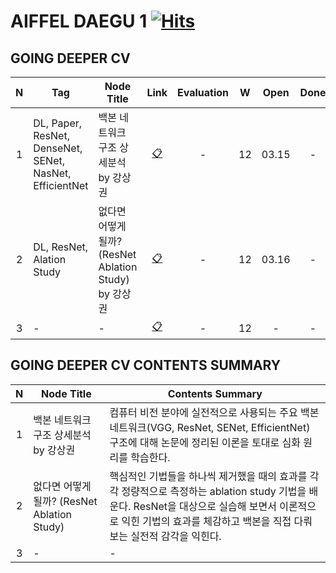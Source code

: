 # AIFFEL DAEGU 1 [![Hits](https://hits.seeyoufarm.com/api/count/incr/badge.svg?url=https%3A%2F%2Fgithub.com%2FHRPzz%2FAIFFEL%2Ftree%2Fmain%2FGOING_DEEPER_CV&count_bg=%2379C83D&title_bg=%23555555&icon=&icon_color=%23E7E7E7&title=hits&edge_flat=false)](https://hits.seeyoufarm.com)

## GOING DEEPER CV

|N|Tag|Node Title|Link|Evaluation|W|Open|Done|
|:---:|---|---|:---:|:---:|:---:|:---:|:---:|
|1|DL, Paper, ResNet, DenseNet, SENet, NasNet, EfficientNet|백본 네트워크 구조 상세분석 by 강상권|[📋](Node_01/README.md)|-|12|03.15|-|
|2|DL, ResNet, Alation Study|없다면 어떻게 될까? (ResNet Ablation Study) by 강상권|[📋](Node_02/README.md)|-|12|03.16|-|
|3|-|-|[📋]()|-|12|-|-|

## GOING DEEPER CV CONTENTS SUMMARY

|N|Node Title|Contents Summary|
|:---:|---|---|
|1|백본 네트워크 구조 상세분석 by 강상권|컴퓨터 비전 분야에 실전적으로 사용되는 주요 백본 네트워크(VGG, ResNet, SENet, EfficientNet) 구조에 대해 논문에 정리된 이론을 토대로 심화 원리를 학습한다.|
|2|없다면 어떻게 될까? (ResNet Ablation Study)|핵심적인 기법들을 하나씩 제거했을 때의 효과를 각각 정량적으로 측정하는 ablation study 기법을 배운다. ResNet을 대상으로 실습해 보면서 이론적으로 익힌 기법의 효과를 체감하고 백본을 직접 다뤄보는 실전적 감각을 익힌다.|
|3|-|-|
